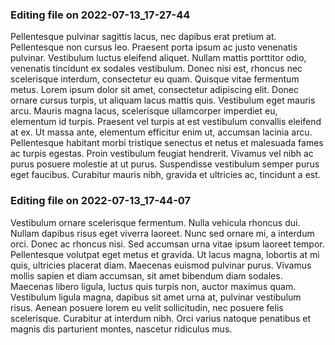 

### Editing file on 2022-07-13_17-27-44

Pellentesque pulvinar sagittis lacus, nec dapibus erat pretium at. Pellentesque non cursus leo. Praesent porta ipsum ac justo venenatis pulvinar. Vestibulum luctus eleifend aliquet. Nullam mattis porttitor odio, venenatis tincidunt ex sodales vestibulum. Donec nisi est, rhoncus nec scelerisque interdum, consectetur eu quam. Quisque vitae fermentum metus.
Lorem ipsum dolor sit amet, consectetur adipiscing elit. Donec ornare cursus turpis, ut aliquam lacus mattis quis. Vestibulum eget mauris arcu. Mauris magna lacus, scelerisque ullamcorper imperdiet eu, elementum id turpis. Praesent vel turpis at est vestibulum convallis eleifend at ex. Ut massa ante, elementum efficitur enim ut, accumsan lacinia arcu. Pellentesque habitant morbi tristique senectus et netus et malesuada fames ac turpis egestas. Proin vestibulum feugiat hendrerit. Vivamus vel nibh ac purus posuere molestie at ut purus. Suspendisse vestibulum semper purus eget faucibus. Curabitur mauris nibh, gravida et ultricies ac, tincidunt a est.




### Editing file on 2022-07-13_17-44-07

Vestibulum ornare scelerisque fermentum. Nulla vehicula rhoncus dui. Nullam dapibus risus eget viverra laoreet. Nunc sed ornare mi, a interdum orci. Donec ac rhoncus nisi. Sed accumsan urna vitae ipsum laoreet tempor. Pellentesque volutpat eget metus et gravida. Ut lacus magna, lobortis at mi quis, ultricies placerat diam. Maecenas euismod pulvinar purus. Vivamus mollis sapien et diam accumsan, sit amet bibendum diam sodales. Maecenas libero ligula, luctus quis turpis non, auctor maximus quam. Vestibulum ligula magna, dapibus sit amet urna at, pulvinar vestibulum risus. Aenean posuere lorem eu velit sollicitudin, nec posuere felis scelerisque. Curabitur at interdum nibh. Orci varius natoque penatibus et magnis dis parturient montes, nascetur ridiculus mus.


